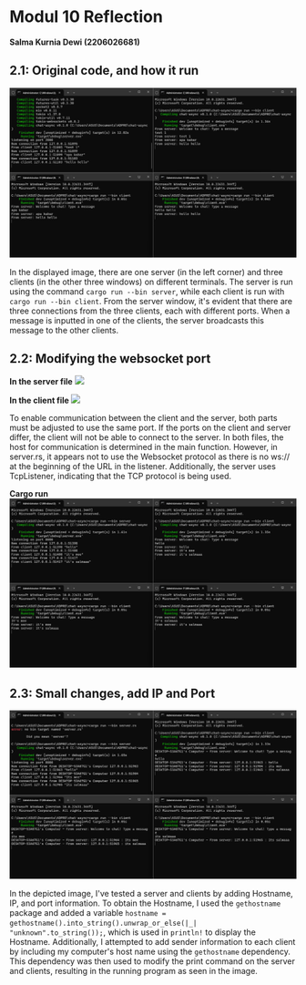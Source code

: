 # Modul 10 Reflection
**Salma Kurnia Dewi (2206026681)** 

##  2.1: Original code, and how it run
<img src= "img/2.1.png">

In the displayed image, there are one server (in the left corner) and three clients (in the other three windows) on different terminals. The server is run using the command `cargo run --bin server`, while each client is run with `cargo run --bin client`. From the server window, it's evident that there are three connections from the three clients, each with different ports. When a message is inputted in one of the clients, the server broadcasts this message to the other clients.

##  2.2: Modifying the websocket port
**In the server file**
<img src = "img/2.2 server png">

**In the client file**
<img src = "img/2.2 client png">

To enable communication between the client and the server, both parts must be adjusted to use the same port. If the ports on the client and server differ, the client will not be able to connect to the server. In both files, the host for communication is determined in the main function. However, in server.rs, it appears not to use the Websocket protocol as there is no ws:// at the beginning of the URL in the listener. Additionally, the server uses TcpListener, indicating that the TCP protocol is being used.

**Cargo run**
<img src = "img/2.2.png">

##  2.3: Small changes, add IP and Port
<img src = "img/2.3.png">

In the depicted image, I've tested a server and clients by adding Hostname, IP, and port information. To obtain the Hostname, I used the `gethostname` package and added a variable `hostname = gethostname().into_string().unwrap_or_else(|_| "unknown".to_string());`, which is used in `println!` to display the Hostname. Additionally, I attempted to add sender information to each client by including my computer's host name using the `gethostname` dependency. This dependency was then used to modify the print command on the server and clients, resulting in the running program as seen in the image.